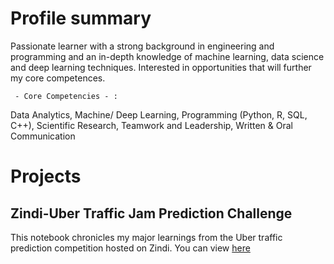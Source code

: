 # Profile summary
Passionate learner with a strong background in engineering and programming and an in-depth knowledge of machine learning, data science and deep learning techniques. Interested in opportunities that will further my core competences. 

     - Core Competencies - :
Data Analytics, Machine/ Deep Learning, Programming (Python, R, SQL, C++), Scientific Research, Teamwork and Leadership, Written & Oral Communication

# Projects
## Zindi-Uber Traffic Jam Prediction Challenge
This notebook chronicles my major learnings from the Uber traffic prediction competition hosted on Zindi.
You can view [here](https://dehbaiyor.github.io/Zindi-Uber-Traffic-Jam-Competition)
